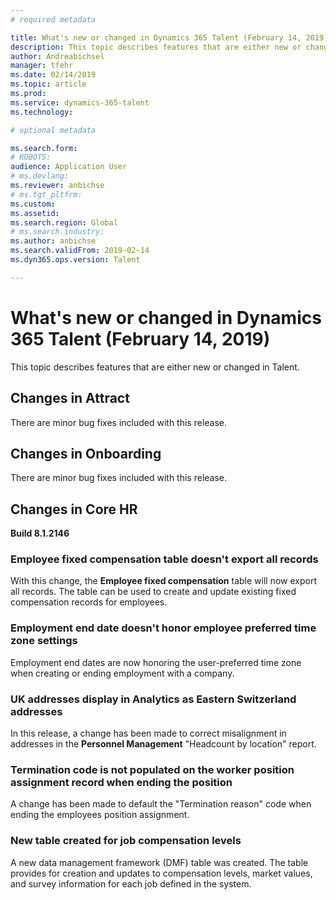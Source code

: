 ```yaml
---
# required metadata

title: What's new or changed in Dynamics 365 Talent (February 14, 2019)
description: This topic describes features that are either new or changed in Microsoft Dynamics 365 Talent.
author: Andreabichsel
manager: tfehr
ms.date: 02/14/2019
ms.topic: article
ms.prod: 
ms.service: dynamics-365-talent
ms.technology: 

# optional metadata

ms.search.form: 
# ROBOTS: 
audience: Application User
# ms.devlang: 
ms.reviewer: anbichse
# ms.tgt_pltfrm: 
ms.custom: 
ms.assetid: 
ms.search.region: Global
# ms.search.industry: 
ms.author: anbichse
ms.search.validFrom: 2019-02-14
ms.dyn365.ops.version: Talent

---
```

# What's new or changed in Dynamics 365 Talent (February 14, 2019)

This topic describes features that are either new or changed in Talent.

## Changes in Attract
There are minor bug fixes included with this release.

## Changes in Onboarding
There are minor bug fixes included with this release.
 
## Changes in Core HR 
**Build 8.1.2146**

### Employee fixed compensation table doesn't export all records
With this change, the **Employee fixed compensation** table will now export all records. The table can be used to create and update existing fixed compensation records for employees. 

### Employment end date doesn't honor employee preferred time zone settings
Employment end dates are now honoring the user-preferred time zone when creating or ending employment with a company.
 
### UK addresses display in Analytics as Eastern Switzerland addresses
In this release, a change has been made to correct misalignment in addresses in the **Personnel Management** "Headcount by location" report.
 
### Termination code is not populated on the worker position assignment record when ending the position
A change has been made to default the "Termination reason" code when ending the employees position assignment.

### New table created for job compensation levels
A new data management framework (DMF) table was created. The table provides for creation and updates to compensation levels, market values, and survey information for each job defined in the system.
